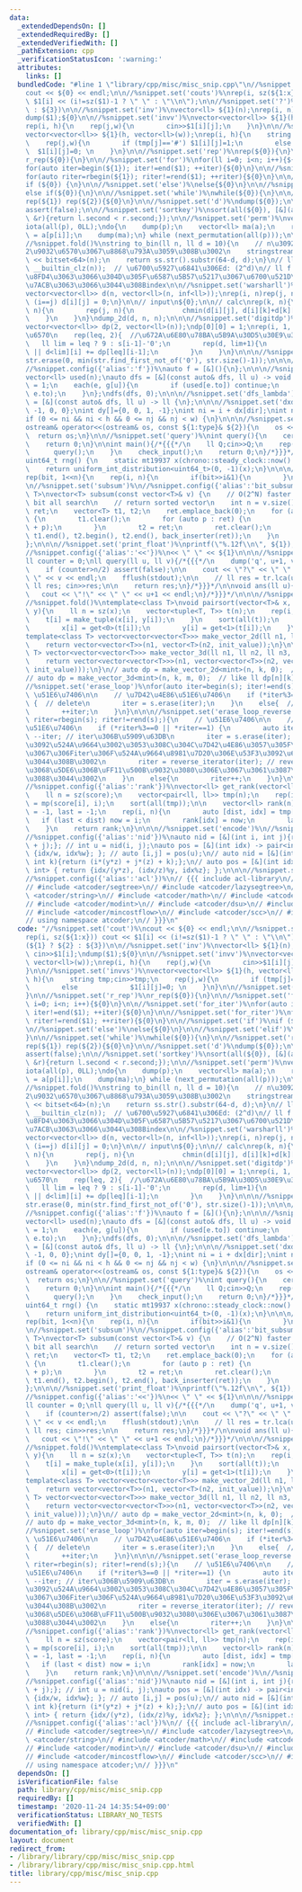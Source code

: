 ```yaml
---
data:
  _extendedDependsOn: []
  _extendedRequiredBy: []
  _extendedVerifiedWith: []
  _pathExtension: cpp
  _verificationStatusIcon: ':warning:'
  attributes:
    links: []
  bundledCode: "#line 1 \"library/cpp/misc/misc_snip.cpp\"\n//%snippet.set('cout')%\n\
    cout << ${0} << endl;\n\n//%snippet.set('couts')%\nrep(i, sz(${1:x})) cout <<\
    \ $1[i] << (i!=sz($1)-1 ? \" \" : \"\\n\");\n\n//%snippet.set('?')%\n(${1} ? ${2}\
    \ : ${3})\n\n//%snippet.set('inv')%\nvector<ll> ${1}(n);\nrep(i, n) cin>>$1[i];\n\
    dump($1);${0}\n\n//%snippet.set('invv')%\nvector<vector<ll>> ${1}(h, vector<ll>(w));\n\
    rep(i, h){\n    rep(j,w){\n        cin>>$1[i][j];\n    }\n}\n\n//%snippet.set('invvs')%\n\
    vector<vector<ll>> ${1}(h, vector<ll>(w));\nrep(i, h){\n    string tmp;cin>>tmp;\n\
    \    rep(j,w){\n        if (tmp[j]=='#') $1[i][j]=1;\n        else           \
    \  $1[i][j]=0; \n    }\n}\n\n//%snippet.set('rep')%\nrep(${0}){\n}\n\n//%snippet.set('r_rep')%\n\
    r_rep(${0}){\n}\n\n//%snippet.set('for')%\nfor(ll i=0; i<n; i++){${0}\n}\n\n//%snippet.set('for_iter')%\n\
    for(auto iter=begin(${1}); iter!=end($1); ++iter){${0}\n}\n\n//%snippet.set('for_riter')%\n\
    for(auto riter=rbegin(${1}); riter!=rend($1); ++riter){${0}\n}\n\n//%snippet.set('if')%\n\
    if (${0}) {\n}\n\n//%snippet.set('else')%\nelse{${0}\n}\n\n//%snippet.set('elif')%\n\
    else if(${0}){\n}\n\n//%snippet.set('while')%\nwhile(${0}){\n}\n\n//%snippet.set('reprep')%\n\
    rep(${1}) rep(${2}){${0}\n}\n\n//%snippet.set('d')%\ndump(${0});\n\n//%snippet.set('af')%\n\
    assert(false);\n\n//%snippet.set('sortkey')%\nsort(all(${0}), [&](auto &l, auto\
    \ &r){return l.second < r.second;});\n\n//%snippet.set('perm')%\nvector<ll> p(n);\n\
    iota(all(p), 0LL);\ndo{\n    dump(p);\n    vector<ll> ma(a);\n    rep(i, n) ma[i]\
    \ = a[p[i]];\n    dump(ma);\n} while (next_permutation(all(p)));\n\n//%snippet.set('to_bin')%\n\
    //%snippet.fold()%\nstring to_bin(ll n, ll d = 10){\n    // n\u3092d\u6841\u306E\
    2\u9032\u6570\u3067\u8868\u793A\u3059\u308B\u3002\n    stringstream ss;\n    ss\
    \ << bitset<64>(n);\n    return ss.str().substr(64-d, d);\n}\n// ll d = (32 -\
    \ __builtin_clz(n));  // \u6700\u5927\u6841\u306Ed: (2^d)\n// ll f = N - d; to_bin()\u3067\
    \u8FD4\u3063\u3066\u304D\u305F\u6587\u5B57\u5217\u3067\u6700\u521D\u306B1\u304C\
    \u7ACB\u3063\u3066\u3044\u308Bindex\n\n//%snippet.set('warsharll')%\n// init\n\
    vector<vector<ll>> d(n, vector<ll>(n, inf<ll>));\nrep(i, n)rep(j, n){\n    if\
    \ (i==j) d[i][j] = 0;\n}\n\n// input\n${0};\n\n// calc\nrep(k, n){\n    rep(i,\
    \ n){\n        rep(j, n){\n            chmin(d[i][j], d[i][k]+d[k][j]);\n    \
    \    }\n    }\n}\ndump_2d(d, n, n);\n\n\n//%snippet.set('digitdp')%\nll n = sz(s);\n\
    vector<vector<ll>> dp(2, vector<ll>(n));\ndp[0][0] = 1;\nrep(i, 1, n+1){  //\u6841\
    \u6570\n    rep(leq, 2){  //\u672A\u6E80\u78BA\u5B9A\u30D5\u30E9\u30B0\n     \
    \   ll lim = leq ? 9 : s[i-1]-'0';\n        rep(d, lim+1){\n            dp[leq\
    \ || d<lim][i] += dp[leq][i-1];\n        }\n    }\n}\n\n\n//%snippet.set('remove_leading_zeros')%\n\
    str.erase(0, min(str.find_first_not_of('0'), str.size()-1));\n\n\n//%snippet.set('lambda')%\n\
    //%snippet.config({'alias':'f'})%\nauto f = [&](){\n};\n\n\n//%snippet.set('dfs_lambda_graph')%\n\
    vector<ll> used(n);\nauto dfs = [&](const auto& dfs, ll u) -> void {\n    used[u]\
    \ = 1;\n    each(e, g[u]){\n        if (used[e.to]) continue;\n        dfs(dfs,\
    \ e.to);\n    }\n};\ndfs(dfs, 0);\n\n\n//%snippet.set('dfs_lambda')%\nauto dfs\
    \ = [&](const auto& dfs, ll u) -> ll {\n};\n\n\n//%snippet.set('dxdy')%\nint dx[]={1,\
    \ -1, 0, 0};\nint dy[]={0, 0, 1, -1};\nint ni = i + dx[dir];\nint nj = j + dy[dir];\n\
    if (0 <= ni && ni < h && 0 <= nj && nj < w) {\n}\n\n\n//%snippet.set('ostream')%\n\
    ostream& operator<<(ostream& os, const ${1:type}& ${2}){\n    os << ${3};\n  \
    \  return os;\n}\n\n//%snippet.set('query')%\nint query(){\n    cerrendl;\n\n\
    \    return 0;\n}\n\nint main(){/*{{{*/\n    ll Q;cin>>Q;\n    rep(_, Q){\n  \
    \      query();\n    }\n    check_input();\n    return 0;\n}/*}}}*/\n\n\n//%snippet.set('random_generator')%\n\
    uint64_t rng() {\n    static mt19937 x(chrono::steady_clock::now().time_since_epoch().count());\n\
    \    return uniform_int_distribution<uint64_t>(0, -1)(x);\n}\n\n\n//%snippet.set('bitall')%\n\
    rep(bit, 1<<n){\n    rep(i, n){\n        if(bit>>i&1){\n        }\n    }\n}\n\n\
    \n//%snippet.set('subsum')%\n//%snippet.config({'alias':'bit_subsum'})%\ntemplate<class\
    \ T>\nvector<T> subsum(const vector<T>& v) {\n    // O(2^N) faster than naive\
    \ bit all search\n    // return sorted vector\n    int n = v.size();\n    vector<T>\
    \ ret;\n    vector<T> t1, t2;\n    ret.emplace_back(0);\n    for (auto e : v)\
    \ {\n        t1.clear();\n        for (auto p : ret) {\n            t1.emplace_back(e\
    \ + p);\n        }\n        t2 = ret;\n        ret.clear();\n        merge(t1.begin(),\
    \ t1.end(), t2.begin(), t2.end(), back_inserter(ret));\n    }\n    return ret;\n\
    };\n\n\n//%snippet.set('print_float')%\nprintf(\"%.12f\\n\", ${1});\n\n\n//%snippet.set('sep')%\n\
    //%snippet.config({'alias':'<<'})%\n<< \" \" << ${1}\n\n\n//%snippet.set('interactive')%\n\
    ll counter = 0;\nll query(ll u, ll v){/*{{{*/\n    dump('q', u+1, v+1);\n    counter++;\n\
    \    if (counter>n/2) assert(false);\n\n    cout << \"?\" << \" \" << u << \"\
    \ \" << v << endl;\n    fflush(stdout);\n\n    // ll res = tr.lca(u, v);\n   \
    \ ll res; cin>>res;\n\n    return res;\n}/*}}}*/\n\nvoid ans(ll u){/*{{{*/\n \
    \   cout << \"!\" << \" \" << u+1 << endl;\n}/*}}}*/\n\n\n//%snippet.set('pairsort')%\n\
    //%snippet.fold()%\ntemplate<class T>\nvoid pairsort(vector<T>& x, vector<T>&\
    \ y){\n    ll n = sz(x);\n    vector<tuple<T, T>> t(n);\n    rep(i, n){\n    \
    \    t[i] = make_tuple(x[i], y[i]);\n    }\n    sort(all(t));\n    rep(i, n){\n\
    \        x[i] = get<0>(t[i]);\n        y[i] = get<1>(t[i]);\n    }\n}\n\n\n//%snippet.set('make_vector')%\n\
    template<class T> vector<vector<vector<T>>> make_vector_2d(ll n1, ll n2, T init_value){\n\
    \    return vector<vector<T>>(n1, vector<T>(n2, init_value));\n}\n\n\ntemplate<class\
    \ T> vector<vector<vector<T>>> make_vector_3d(ll n1, ll n2, ll n3, T init_value){\n\
    \    return vector<vector<vector<T>>>(n1, vector<vector<T>>(n2, vector<T>(n3,\
    \ init_value)));\n}\n// auto dp = make_vector_2d<mint>(n, k, 0);  // like ll dp[n][k];\n\
    // auto dp = make_vector_3d<mint>(n, k, m, 0);  // like ll dp[n][k][m];\n\n\n\
    //%snippet.set('erase_loop')%\nfor(auto iter=begin(s); iter!=end(s);){\n    //\
    \ \u51E6\u7406\n\n    // \u7D42\u4E86\u51E6\u7406\n    if (*iter%3==0 || *iter==1)\
    \ {  // delete\n        iter = s.erase(iter);\n    }\n    else{  // non-delete\n\
    \        ++iter;\n    }\n}\n\n\n//%snippet.set('erase_loop_reverse')%\nfor(auto\
    \ riter=rbegin(s); riter!=rend(s);){\n    // \u51E6\u7406\n\n    // \u7D42\u4E86\
    \u51E6\u7406\n    if (*riter%3==0 || *riter==1) {\n        auto iter = riter.base();\
    \ --iter; // iter\u306B\u5909\u63DB\n        iter = s.erase(iter); // \u8981\u7D20\
    \u3092\u524A\u9664\u3002\u3053\u308C\u304C\u7D42\u4E86\u3057\u305F\u6642\u70B9\
    \u3067\u306Fiter\u306F\u524A\u9664\u8981\u7D20\u306E\u53F3\u3092\u6307\u3057\u3066\
    \u3044\u308B\u3002\n        riter = reverse_iterator(iter); // reverse\u3059\u308B\
    \u3068\u5DE6\u306B\uFF11\u500B\u9032\u3080\u306E\u3067\u3061\u3087\u3046\u3069\
    \u3088\u3044\u3002\n    }\n    else{\n        riter++;\n    }\n}\n\n\n//%snippet.set('get_rank')%\n\
    //%snippet.config({'alias':'rank'})%\nvector<ll> get_rank(vector<ll>& score){\n\
    \    ll n = sz(score);\n    vector<pair<ll, ll>> tmp(n);\n    rep(i, n) tmp[i]\
    \ = mp(score[i], i);\n    sort(all(tmp));\n\n    vector<ll> rank(n);\n    ll now\
    \ = -1, last = -1;\n    rep(i, n){\n        auto [dist, idx] = tmp[i];\n     \
    \   if (last < dist) now = i;\n        rank[idx] = now;\n        last = dist;\n\
    \    }\n    return rank;\n}\n\n\n//%snippet.set('encode')%\n//%snippet.config({'alias':'id'})%\n\
    //%snippet.config({'alias':'nid'})%\nauto nid = [&](int i, int j){return (i*w\
    \ + j);}; // int u = nid(i, j);\nauto pos = [&](int idx) -> pair<int, int> { return\
    \ {idx/w, idx%w}; }; // auto [i,j] = pos(u);\n// auto nid = [&](int i, int j,\
    \ int k){return (i*(y*z) + j*(z) + k);};\n// auto pos = [&](int idx) -> pair<int,\
    \ int> { return {idx/(y*z), (idx/z)%y, idx%z}; };\n\n\n//%snippet.set('atcoder')%\n\
    //%snippet.config({'alias':'acl'})%\n// {{{ include acl-library\n// #include <atcoder/fenwicktree>\n\
    // #include <atcoder/segtree>\n// #include <atcoder/lazysegtree>\n// #include\
    \ <atcoder/string>\n// #include <atcoder/math>\n// #include <atcoder/convolution>\n\
    // #include <atcoder/modint>\n// #include <atcoder/dsu>\n// #include <atcoder/maxflow>\n\
    // #include <atcoder/mincostflow>\n// #include <atcoder/scc>\n// #include <atcoder/twosat>\n\
    // using namespace atcoder;\n// }}}\n"
  code: "//%snippet.set('cout')%\ncout << ${0} << endl;\n\n//%snippet.set('couts')%\n\
    rep(i, sz(${1:x})) cout << $1[i] << (i!=sz($1)-1 ? \" \" : \"\\n\");\n\n//%snippet.set('?')%\n\
    (${1} ? ${2} : ${3})\n\n//%snippet.set('inv')%\nvector<ll> ${1}(n);\nrep(i, n)\
    \ cin>>$1[i];\ndump($1);${0}\n\n//%snippet.set('invv')%\nvector<vector<ll>> ${1}(h,\
    \ vector<ll>(w));\nrep(i, h){\n    rep(j,w){\n        cin>>$1[i][j];\n    }\n\
    }\n\n//%snippet.set('invvs')%\nvector<vector<ll>> ${1}(h, vector<ll>(w));\nrep(i,\
    \ h){\n    string tmp;cin>>tmp;\n    rep(j,w){\n        if (tmp[j]=='#') $1[i][j]=1;\n\
    \        else             $1[i][j]=0; \n    }\n}\n\n//%snippet.set('rep')%\nrep(${0}){\n\
    }\n\n//%snippet.set('r_rep')%\nr_rep(${0}){\n}\n\n//%snippet.set('for')%\nfor(ll\
    \ i=0; i<n; i++){${0}\n}\n\n//%snippet.set('for_iter')%\nfor(auto iter=begin(${1});\
    \ iter!=end($1); ++iter){${0}\n}\n\n//%snippet.set('for_riter')%\nfor(auto riter=rbegin(${1});\
    \ riter!=rend($1); ++riter){${0}\n}\n\n//%snippet.set('if')%\nif (${0}) {\n}\n\
    \n//%snippet.set('else')%\nelse{${0}\n}\n\n//%snippet.set('elif')%\nelse if(${0}){\n\
    }\n\n//%snippet.set('while')%\nwhile(${0}){\n}\n\n//%snippet.set('reprep')%\n\
    rep(${1}) rep(${2}){${0}\n}\n\n//%snippet.set('d')%\ndump(${0});\n\n//%snippet.set('af')%\n\
    assert(false);\n\n//%snippet.set('sortkey')%\nsort(all(${0}), [&](auto &l, auto\
    \ &r){return l.second < r.second;});\n\n//%snippet.set('perm')%\nvector<ll> p(n);\n\
    iota(all(p), 0LL);\ndo{\n    dump(p);\n    vector<ll> ma(a);\n    rep(i, n) ma[i]\
    \ = a[p[i]];\n    dump(ma);\n} while (next_permutation(all(p)));\n\n//%snippet.set('to_bin')%\n\
    //%snippet.fold()%\nstring to_bin(ll n, ll d = 10){\n    // n\u3092d\u6841\u306E\
    2\u9032\u6570\u3067\u8868\u793A\u3059\u308B\u3002\n    stringstream ss;\n    ss\
    \ << bitset<64>(n);\n    return ss.str().substr(64-d, d);\n}\n// ll d = (32 -\
    \ __builtin_clz(n));  // \u6700\u5927\u6841\u306Ed: (2^d)\n// ll f = N - d; to_bin()\u3067\
    \u8FD4\u3063\u3066\u304D\u305F\u6587\u5B57\u5217\u3067\u6700\u521D\u306B1\u304C\
    \u7ACB\u3063\u3066\u3044\u308Bindex\n\n//%snippet.set('warsharll')%\n// init\n\
    vector<vector<ll>> d(n, vector<ll>(n, inf<ll>));\nrep(i, n)rep(j, n){\n    if\
    \ (i==j) d[i][j] = 0;\n}\n\n// input\n${0};\n\n// calc\nrep(k, n){\n    rep(i,\
    \ n){\n        rep(j, n){\n            chmin(d[i][j], d[i][k]+d[k][j]);\n    \
    \    }\n    }\n}\ndump_2d(d, n, n);\n\n\n//%snippet.set('digitdp')%\nll n = sz(s);\n\
    vector<vector<ll>> dp(2, vector<ll>(n));\ndp[0][0] = 1;\nrep(i, 1, n+1){  //\u6841\
    \u6570\n    rep(leq, 2){  //\u672A\u6E80\u78BA\u5B9A\u30D5\u30E9\u30B0\n     \
    \   ll lim = leq ? 9 : s[i-1]-'0';\n        rep(d, lim+1){\n            dp[leq\
    \ || d<lim][i] += dp[leq][i-1];\n        }\n    }\n}\n\n\n//%snippet.set('remove_leading_zeros')%\n\
    str.erase(0, min(str.find_first_not_of('0'), str.size()-1));\n\n\n//%snippet.set('lambda')%\n\
    //%snippet.config({'alias':'f'})%\nauto f = [&](){\n};\n\n\n//%snippet.set('dfs_lambda_graph')%\n\
    vector<ll> used(n);\nauto dfs = [&](const auto& dfs, ll u) -> void {\n    used[u]\
    \ = 1;\n    each(e, g[u]){\n        if (used[e.to]) continue;\n        dfs(dfs,\
    \ e.to);\n    }\n};\ndfs(dfs, 0);\n\n\n//%snippet.set('dfs_lambda')%\nauto dfs\
    \ = [&](const auto& dfs, ll u) -> ll {\n};\n\n\n//%snippet.set('dxdy')%\nint dx[]={1,\
    \ -1, 0, 0};\nint dy[]={0, 0, 1, -1};\nint ni = i + dx[dir];\nint nj = j + dy[dir];\n\
    if (0 <= ni && ni < h && 0 <= nj && nj < w) {\n}\n\n\n//%snippet.set('ostream')%\n\
    ostream& operator<<(ostream& os, const ${1:type}& ${2}){\n    os << ${3};\n  \
    \  return os;\n}\n\n//%snippet.set('query')%\nint query(){\n    cerrendl;\n\n\
    \    return 0;\n}\n\nint main(){/*{{{*/\n    ll Q;cin>>Q;\n    rep(_, Q){\n  \
    \      query();\n    }\n    check_input();\n    return 0;\n}/*}}}*/\n\n\n//%snippet.set('random_generator')%\n\
    uint64_t rng() {\n    static mt19937 x(chrono::steady_clock::now().time_since_epoch().count());\n\
    \    return uniform_int_distribution<uint64_t>(0, -1)(x);\n}\n\n\n//%snippet.set('bitall')%\n\
    rep(bit, 1<<n){\n    rep(i, n){\n        if(bit>>i&1){\n        }\n    }\n}\n\n\
    \n//%snippet.set('subsum')%\n//%snippet.config({'alias':'bit_subsum'})%\ntemplate<class\
    \ T>\nvector<T> subsum(const vector<T>& v) {\n    // O(2^N) faster than naive\
    \ bit all search\n    // return sorted vector\n    int n = v.size();\n    vector<T>\
    \ ret;\n    vector<T> t1, t2;\n    ret.emplace_back(0);\n    for (auto e : v)\
    \ {\n        t1.clear();\n        for (auto p : ret) {\n            t1.emplace_back(e\
    \ + p);\n        }\n        t2 = ret;\n        ret.clear();\n        merge(t1.begin(),\
    \ t1.end(), t2.begin(), t2.end(), back_inserter(ret));\n    }\n    return ret;\n\
    };\n\n\n//%snippet.set('print_float')%\nprintf(\"%.12f\\n\", ${1});\n\n\n//%snippet.set('sep')%\n\
    //%snippet.config({'alias':'<<'})%\n<< \" \" << ${1}\n\n\n//%snippet.set('interactive')%\n\
    ll counter = 0;\nll query(ll u, ll v){/*{{{*/\n    dump('q', u+1, v+1);\n    counter++;\n\
    \    if (counter>n/2) assert(false);\n\n    cout << \"?\" << \" \" << u << \"\
    \ \" << v << endl;\n    fflush(stdout);\n\n    // ll res = tr.lca(u, v);\n   \
    \ ll res; cin>>res;\n\n    return res;\n}/*}}}*/\n\nvoid ans(ll u){/*{{{*/\n \
    \   cout << \"!\" << \" \" << u+1 << endl;\n}/*}}}*/\n\n\n//%snippet.set('pairsort')%\n\
    //%snippet.fold()%\ntemplate<class T>\nvoid pairsort(vector<T>& x, vector<T>&\
    \ y){\n    ll n = sz(x);\n    vector<tuple<T, T>> t(n);\n    rep(i, n){\n    \
    \    t[i] = make_tuple(x[i], y[i]);\n    }\n    sort(all(t));\n    rep(i, n){\n\
    \        x[i] = get<0>(t[i]);\n        y[i] = get<1>(t[i]);\n    }\n}\n\n\n//%snippet.set('make_vector')%\n\
    template<class T> vector<vector<vector<T>>> make_vector_2d(ll n1, ll n2, T init_value){\n\
    \    return vector<vector<T>>(n1, vector<T>(n2, init_value));\n}\n\n\ntemplate<class\
    \ T> vector<vector<vector<T>>> make_vector_3d(ll n1, ll n2, ll n3, T init_value){\n\
    \    return vector<vector<vector<T>>>(n1, vector<vector<T>>(n2, vector<T>(n3,\
    \ init_value)));\n}\n// auto dp = make_vector_2d<mint>(n, k, 0);  // like ll dp[n][k];\n\
    // auto dp = make_vector_3d<mint>(n, k, m, 0);  // like ll dp[n][k][m];\n\n\n\
    //%snippet.set('erase_loop')%\nfor(auto iter=begin(s); iter!=end(s);){\n    //\
    \ \u51E6\u7406\n\n    // \u7D42\u4E86\u51E6\u7406\n    if (*iter%3==0 || *iter==1)\
    \ {  // delete\n        iter = s.erase(iter);\n    }\n    else{  // non-delete\n\
    \        ++iter;\n    }\n}\n\n\n//%snippet.set('erase_loop_reverse')%\nfor(auto\
    \ riter=rbegin(s); riter!=rend(s);){\n    // \u51E6\u7406\n\n    // \u7D42\u4E86\
    \u51E6\u7406\n    if (*riter%3==0 || *riter==1) {\n        auto iter = riter.base();\
    \ --iter; // iter\u306B\u5909\u63DB\n        iter = s.erase(iter); // \u8981\u7D20\
    \u3092\u524A\u9664\u3002\u3053\u308C\u304C\u7D42\u4E86\u3057\u305F\u6642\u70B9\
    \u3067\u306Fiter\u306F\u524A\u9664\u8981\u7D20\u306E\u53F3\u3092\u6307\u3057\u3066\
    \u3044\u308B\u3002\n        riter = reverse_iterator(iter); // reverse\u3059\u308B\
    \u3068\u5DE6\u306B\uFF11\u500B\u9032\u3080\u306E\u3067\u3061\u3087\u3046\u3069\
    \u3088\u3044\u3002\n    }\n    else{\n        riter++;\n    }\n}\n\n\n//%snippet.set('get_rank')%\n\
    //%snippet.config({'alias':'rank'})%\nvector<ll> get_rank(vector<ll>& score){\n\
    \    ll n = sz(score);\n    vector<pair<ll, ll>> tmp(n);\n    rep(i, n) tmp[i]\
    \ = mp(score[i], i);\n    sort(all(tmp));\n\n    vector<ll> rank(n);\n    ll now\
    \ = -1, last = -1;\n    rep(i, n){\n        auto [dist, idx] = tmp[i];\n     \
    \   if (last < dist) now = i;\n        rank[idx] = now;\n        last = dist;\n\
    \    }\n    return rank;\n}\n\n\n//%snippet.set('encode')%\n//%snippet.config({'alias':'id'})%\n\
    //%snippet.config({'alias':'nid'})%\nauto nid = [&](int i, int j){return (i*w\
    \ + j);}; // int u = nid(i, j);\nauto pos = [&](int idx) -> pair<int, int> { return\
    \ {idx/w, idx%w}; }; // auto [i,j] = pos(u);\n// auto nid = [&](int i, int j,\
    \ int k){return (i*(y*z) + j*(z) + k);};\n// auto pos = [&](int idx) -> pair<int,\
    \ int> { return {idx/(y*z), (idx/z)%y, idx%z}; };\n\n\n//%snippet.set('atcoder')%\n\
    //%snippet.config({'alias':'acl'})%\n// {{{ include acl-library\n// #include <atcoder/fenwicktree>\n\
    // #include <atcoder/segtree>\n// #include <atcoder/lazysegtree>\n// #include\
    \ <atcoder/string>\n// #include <atcoder/math>\n// #include <atcoder/convolution>\n\
    // #include <atcoder/modint>\n// #include <atcoder/dsu>\n// #include <atcoder/maxflow>\n\
    // #include <atcoder/mincostflow>\n// #include <atcoder/scc>\n// #include <atcoder/twosat>\n\
    // using namespace atcoder;\n// }}}\n"
  dependsOn: []
  isVerificationFile: false
  path: library/cpp/misc/misc_snip.cpp
  requiredBy: []
  timestamp: '2020-11-24 14:35:54+09:00'
  verificationStatus: LIBRARY_NO_TESTS
  verifiedWith: []
documentation_of: library/cpp/misc/misc_snip.cpp
layout: document
redirect_from:
- /library/library/cpp/misc/misc_snip.cpp
- /library/library/cpp/misc/misc_snip.cpp.html
title: library/cpp/misc/misc_snip.cpp
---
```

